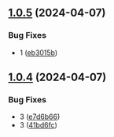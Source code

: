 ## [1.0.5](https://github.com/sunven/test1/compare/v1.0.4...v1.0.5) (2024-04-07)


### Bug Fixes

* 1 ([eb3015b](https://github.com/sunven/test1/commit/eb3015bd2cdf9792474154696d0990bae69347c4))

## [1.0.4](https://github.com/sunven/test1/compare/v1.0.3...v1.0.4) (2024-04-07)


### Bug Fixes

* 3 ([e7d6b66](https://github.com/sunven/test1/commit/e7d6b66beba55a7012a1be5753ab3e669997cf15))
* 3 ([41bd6fc](https://github.com/sunven/test1/commit/41bd6fceec35b42a8f85d862be68d0149ae62a85))
